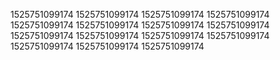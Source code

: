 1525751099174
1525751099174
1525751099174
1525751099174
1525751099174
1525751099174
1525751099174
1525751099174
1525751099174
1525751099174
1525751099174
1525751099174
1525751099174
1525751099174
1525751099174
